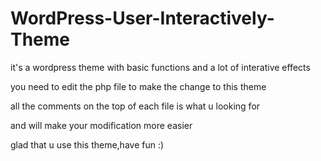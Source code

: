 # WordPress-User-Interactively-Theme
it's a wordpress theme with basic functions and a lot of interative effects

you need to edit the php file to make the change to this theme

all the comments on the top of each file is what u looking for

and will make your modification more easier

glad that u use this theme,have fun :)
